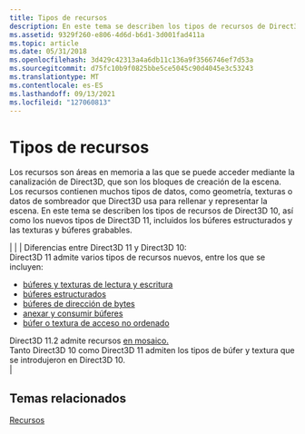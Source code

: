 ```yaml
---
title: Tipos de recursos
description: En este tema se describen los tipos de recursos de Direct3D 10, así como los nuevos tipos de Direct3D 11, incluidos los búferes estructurados y las texturas y búferes grabables.
ms.assetid: 9329f260-e806-4d6d-b6d1-3d001fad411a
ms.topic: article
ms.date: 05/31/2018
ms.openlocfilehash: 3d429c42313a4a6db11c136a9f3566746ef7d53a
ms.sourcegitcommit: d75fc10b9f0825bbe5ce5045c90d4045e3c53243
ms.translationtype: MT
ms.contentlocale: es-ES
ms.lasthandoff: 09/13/2021
ms.locfileid: "127060813"
---
```

# <a name="types-of-resources"></a>Tipos de recursos

Los recursos son áreas en memoria a las que se puede acceder mediante la canalización de Direct3D, que son los bloques de creación de la escena. Los recursos contienen muchos tipos de datos, como geometría, texturas o datos de sombreador que Direct3D usa para rellenar y representar la escena. En este tema se describen los tipos de recursos de Direct3D 10, así como los nuevos tipos de Direct3D 11, incluidos los búferes estructurados y las texturas y búferes grabables.




| | | Diferencias entre Direct3D 11 y Direct3D 10:<br /> Direct3D 11 admite varios tipos de recursos nuevos, entre los que se incluyen:<br /><ul><li><a href="direct3d-11-advanced-stages-cs-resources.md">búferes y texturas de lectura y escritura</a></li><li><a href="direct3d-11-advanced-stages-cs-resources.md">búferes estructurados</a></li><li><a href="direct3d-11-advanced-stages-cs-resources.md">búferes de dirección de bytes</a></li><li><a href="direct3d-11-advanced-stages-cs-resources.md">anexar y consumir búferes</a></li><li><a href="direct3d-11-advanced-stages-cs-resources.md">búfer o textura de acceso no ordenado</a></li></ul>Direct3D 11.2 admite recursos <a href="tiled-resources.md">en mosaico.</a><br /> Tanto Direct3D 10 como Direct3D <a href="overviews-direct3d-11-resources-buffers-intro.md"></a> 11 admiten los tipos de búfer y textura que se introdujeron en Direct3D 10. <a href="overviews-direct3d-11-resources-textures-intro.md"></a><br /> | 




 

## <a name="related-topics"></a>Temas relacionados

<dl> <dt>

[Recursos](overviews-direct3d-11-resources.md)
</dt> </dl>

 

 





